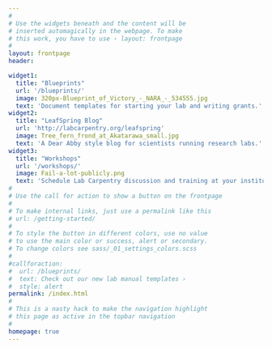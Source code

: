```yaml
---
#
# Use the widgets beneath and the content will be
# inserted automagically in the webpage. To make
# this work, you have to use › layout: frontpage
#
layout: frontpage
header:

widget1:
  title: "Blueprints"
  url: '/blueprints/'
  image: 320px-Blueprint_of_Victory_-_NARA_-_534555.jpg
  text: 'Document templates for starting your lab and writing grants.'
widget2:
  title: "LeafSpring Blog"
  url: 'http://labcarpentry.org/leafspring'
  image: Tree_fern_frond_at_Akatarawa_small.jpg
  text: 'A Dear Abby style blog for scientists running research labs.'
widget3:
  title: "Workshops"
  url: '/workshops/'
  image: Fail-a-lot-publicly.png
  text: 'Schedule Lab Carpentry discussion and training at your institution.'
#
# Use the call for action to show a button on the frontpage
#
# To make internal links, just use a permalink like this
# url: /getting-started/
#
# To style the button in different colors, use no value
# to use the main color or success, alert or secondary.
# To change colors see sass/_01_settings_colors.scss
#
#callforaction:
#  url: /blueprints/
#  text: Check out our new lab manual templates ›
#  style: alert
permalink: /index.html
#
# This is a nasty hack to make the navigation highlight
# this page as active in the topbar navigation
#
homepage: true
---
```

